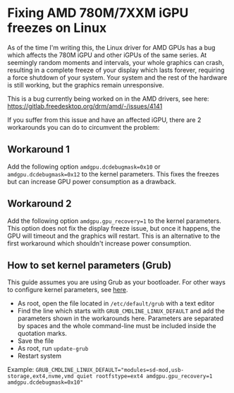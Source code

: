 # Fixing AMD 780M/7XXM iGPU freezes on Linux

As of the time I'm writing this, the Linux driver for AMD GPUs has a bug which affects the 780M iGPU and other iGPUs of the same series. At seemingly random moments and intervals, your whole graphics can crash, resulting in a complete freeze of your display which lasts forever, requiring a force shutdown of your system. Your system and the rest of the hardware is still working, but the graphics remain unresponsive.

This is a bug currently being worked on in the AMD drivers, see here: https://gitlab.freedesktop.org/drm/amd/-/issues/4141


If you suffer from this issue and have an affected iGPU, there are 2 workarounds you can do to circumvent the problem:

## Workaround 1

Add the following option `amdgpu.dcdebugmask=0x10` or `amdgpu.dcdebugmask=0x12` to the kernel parameters. This fixes the freezes but can increase GPU power consumption as a drawback.

## Workaround 2

Add the following option `amdgpu.gpu_recovery=1` to the kernel parameters. This option does not fix the display freeze issue, but once it happens, the GPU will timeout and the graphics will restart. This is an alternative to the first workaround which shouldn't increase power consumption.


## How to set kernel parameters (Grub)

This guide assumes you are using Grub as your bootloader. For other ways to configure kernel parameters, see [here](https://wiki.archlinux.org/title/Kernel_parameters).

* As root, open the file located in `/etc/default/grub` with a text editor
* Find the line which starts with `GRUB_CMDLINE_LINUX_DEFAULT` and add the parameters shown in the workarounds here. Parameters are separated by spaces and the whole command-line must be included inside the quotation marks.
* Save the file
* As root, run `update-grub`
* Restart system

Example: `GRUB_CMDLINE_LINUX_DEFAULT="modules=sd-mod,usb-storage,ext4,nvme,vmd quiet rootfstype=ext4 amdgpu.gpu_recovery=1 amdgpu.dcdebugmask=0x10"`
